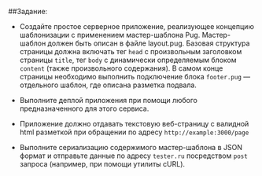 ##Задание:

- Создайте простое серверное приложение, реализующее концепцию шаблонизации с применением мастер-шаблона Pug. 
  Мастер-шаблон должен быть описан в файле layout.pug. Базовая структура страницы должна включать тег ```head``` с 
  произвольным 
  заголовком страницы 
  ```title```, 
  тег ```body``` с динамически определяемым блоком ```content``` (также произвольного содержания). В самом конце 
  страницы 
  необходимо 
  выполнить подключение блока ```footer.pug``` — отдельного шаблон, где описана разметка подвала.
  
- Выполните деплой приложения при помощи любого предназначенного для этого сервиса.

- Приложение должно отдавать текстовую веб-страницу с валидной html разметкой при обращении по адресу 
  ```http://example:3000/page```
  
- Выполните сериализацию содержимого мастер-шаблона в JSON формат и отправьте данные по адресу ```tester.ru``` 
  посредством ```post``` запроса (например, при помощи утилиты cURL).



